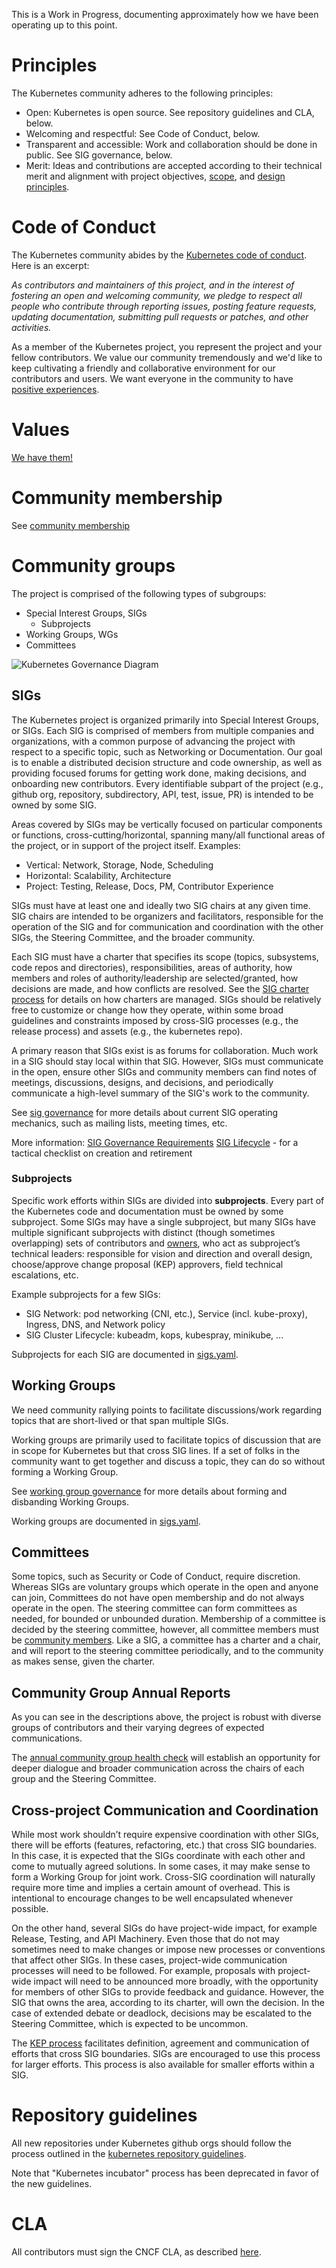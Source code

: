 This is a Work in Progress, documenting approximately how we have been operating up to this point.

# Principles

The Kubernetes community adheres to the following principles:
* Open: Kubernetes is open source. See repository guidelines and CLA, below.
* Welcoming and respectful: See Code of Conduct, below.
* Transparent and accessible: Work and collaboration should be done in public. See SIG governance, below.
* Merit: Ideas and contributions are accepted according to their technical merit and alignment with project objectives, [scope], and [design principles].

# Code of Conduct

The Kubernetes community abides by the [Kubernetes code of conduct]. Here is an excerpt:

_As contributors and maintainers of this project, and in the interest of fostering an open and welcoming community, we pledge to respect all people who contribute through reporting issues, posting feature requests, updating documentation, submitting pull requests or patches, and other activities._

As a member of the Kubernetes project, you represent the project and your fellow contributors.
We value our community tremendously and we'd like to keep cultivating a friendly and collaborative
environment for our contributors and users. We want everyone in the community to have
[positive experiences].

# Values

[We have them!]

# Community membership

See [community membership][community members]

# Community groups

The project is comprised of the following types of subgroups:
* Special Interest Groups, SIGs
  * Subprojects
* Working Groups, WGs
* Committees

![Kubernetes Governance Diagram](kubernetes_governance_diagram.png)

## SIGs

The Kubernetes project is organized primarily into Special Interest
Groups, or SIGs. Each SIG is comprised of members from multiple
companies and organizations, with a common purpose of advancing the
project with respect to a specific topic, such as Networking or
Documentation. Our goal is to enable a distributed decision structure
and code ownership, as well as providing focused forums for getting
work done, making decisions, and onboarding new contributors. Every
identifiable subpart of the project (e.g., github org, repository,
subdirectory, API, test, issue, PR) is intended to be owned by some
SIG.

Areas covered by SIGs may be vertically focused on particular
components or functions, cross-cutting/horizontal, spanning many/all
functional areas of the project, or in support of the project
itself. Examples:
* Vertical: Network, Storage, Node, Scheduling
* Horizontal: Scalability, Architecture
* Project: Testing, Release, Docs, PM, Contributor Experience

SIGs must have at least one and ideally two SIG chairs at any given
time. SIG chairs are intended to be organizers and facilitators,
responsible for the operation of the SIG and for communication and
coordination with the other SIGs, the Steering Committee, and the
broader community.

Each SIG must have a charter that specifies its scope (topics,
subsystems, code repos and directories), responsibilities, areas of
authority, how members and roles of authority/leadership are
selected/granted, how decisions are made, and how conflicts are
resolved. See the [SIG charter process] for details on how charters are managed.
SIGs should be relatively free to customize or change how they operate,
within some broad guidelines and constraints imposed by cross-SIG processes
(e.g., the release process) and assets (e.g., the kubernetes repo).

A primary reason that SIGs exist is as forums for collaboration.
Much work in a SIG should stay local within that SIG. However, SIGs
must communicate in the open, ensure other SIGs and community members
can find notes of meetings, discussions, designs, and decisions, and
periodically communicate a high-level summary of the SIG's work to the
community.

See [sig governance] for more details about current SIG operating
mechanics, such as mailing lists, meeting times, etc.

More information:
[SIG Governance Requirements]
[SIG Lifecycle] - for a tactical checklist on creation and retirement

### Subprojects

Specific work efforts within SIGs are divided into **subprojects**.
Every part of the Kubernetes code and documentation must be owned by
some subproject. Some SIGs may have a single subproject, but many SIGs
have multiple significant subprojects with distinct (though sometimes
overlapping) sets of contributors and [owners], who act as
subproject’s technical leaders: responsible for vision and direction
and overall design, choose/approve change proposal (KEP) approvers,
field technical escalations, etc.

Example subprojects for a few SIGs:
* SIG Network: pod networking (CNI, etc.), Service (incl. kube-proxy),
Ingress, DNS, and Network policy
* SIG Cluster Lifecycle: kubeadm, kops, kubespray, minikube, ...

Subprojects for each SIG are documented in [sigs.yaml].

## Working Groups

We need community rallying points to facilitate discussions/work
regarding topics that are short-lived or that span multiple SIGs.

Working groups are primarily used to facilitate topics of discussion that are in
scope for Kubernetes but that cross SIG lines. If a set of folks in the
community want to get together and discuss a topic, they can do so without
forming a Working Group.

See [working group governance] for more details about forming and disbanding
Working Groups.

Working groups are documented in [sigs.yaml].


## Committees

Some topics, such as Security or Code of Conduct, require discretion. Whereas
SIGs are voluntary groups which operate in the open and anyone can join,
Committees do not have open membership and do not always operate in the open.
The steering committee can form committees as needed, for bounded or unbounded
duration.  Membership of a committee is decided by the steering committee,
however, all committee members must be [community members].  Like a SIG, a
committee has a charter and a chair, and will report to the steering committee
periodically, and to the community as makes sense, given the charter.

## Community Group Annual Reports
As you can see in the descriptions above, the project is robust with diverse
groups of contributors and their varying degrees of expected communications.

The [annual community group health check] will establish an opportunity for deeper
 dialogue and broader communication across the chairs of each group and the
 Steering Committee.

## Cross-project Communication and Coordination

While most work shouldn’t require expensive coordination with other
SIGs, there will be efforts (features, refactoring, etc.) that cross
SIG boundaries.  In this case, it is expected that the SIGs coordinate
with each other and come to mutually agreed solutions. In some cases,
it may make sense to form a Working Group for joint work.  Cross-SIG
coordination will naturally require more time and implies a certain
amount of overhead.  This is intentional to encourage changes to be
well encapsulated whenever possible.

On the other hand, several SIGs do have project-wide impact, for
example Release, Testing, and API Machinery. Even those that do not
may sometimes need to make changes or impose new processes or
conventions that affect other SIGs. In these cases, project-wide
communication processes will need to be followed. For example,
proposals with project-wide impact will need to be announced more
broadly, with the opportunity for members of other SIGs to provide
feedback and guidance. However, the SIG that owns the area, according
to its charter, will own the decision. In the case of extended debate
or deadlock, decisions may be escalated to the Steering Committee,
which is expected to be uncommon.

The [KEP process] facilitates definition, agreement and communication of efforts that cross SIG boundaries.
SIGs are encouraged to use this process for larger efforts.
This process is also available for smaller efforts within a SIG.

# Repository guidelines

All new repositories under Kubernetes github orgs should follow the process outlined in the [kubernetes repository guidelines].

Note that "Kubernetes incubator" process has been deprecated in favor of the new guidelines.

# CLA

All contributors must sign the CNCF CLA, as described [here](CLA.md).

[positive experiences]: https://www.cncf.io/blog/2016/12/14/diversity-scholarship-series-one-software-engineers-unexpected-cloudnativecon-kubecon-experience
[sigs.yaml]: /sigs.yaml
[SIG Lifecycle]: /sig-wg-lifecycle.md
[We have them!]: /values.md
[Kubernetes code of conduct]: /code-of-conduct.md
[design principles]: https://git.k8s.io/design-proposals-archive/architecture/principles.md
[scope]: https://kubernetes.io/docs/concepts/overview/what-is-kubernetes/
[community members]: /community-membership.md
[sig governance]: /committee-steering/governance/sig-governance.md
[owners]: /community-membership.md#subproject-owner
[sig charter process]: /committee-steering/governance/README.md
[kubernetes repository guidelines]: /github-management/kubernetes-repositories.md
[working group governance]: /committee-steering/governance/wg-governance.md
[SIG Governance Requirements]: /committee-steering/governance/sig-governance-requirements.md
[annual community group health check]: /committee-steering/governance/annual-reports.md
[KEP process]: https://github.com/kubernetes/enhancements/tree/master/keps#kubernetes-enhancement-proposals-keps
